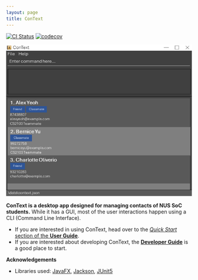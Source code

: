 ```yaml
---
layout: page
title: ConText
---
```


[![CI Status](https://github.com/AY2324S1-CS2103-W14-3/tp/workflows/Java%20CI/badge.svg)](https://github.com/AY2324S1-CS2103-W14-3/tp/actions)
[![codecov](https://codecov.io/gh/AY2324S1-CS2103-W14-3/tp/graph/badge.svg?token=KT7MNHKALX)](https://codecov.io/gh/AY2324S1-CS2103-W14-3/tp)

![Ui](images/Ui.png)

**ConText is a desktop app designed for managing contacts of NUS SoC students.**
While it has a GUI, most of the user interactions happen using a CLI (Command Line Interface).

* If you are interested in using ConText, head over to the [_Quick Start_ section of the **User Guide**](UserGuide.html#quick-start).
* If you are interested about developing ConText, the [**Developer Guide**](DeveloperGuide.html) is a good place to start.


**Acknowledgements**

* Libraries used: [JavaFX](https://openjfx.io/), [Jackson](https://github.com/FasterXML/jackson), [JUnit5](https://github.com/junit-team/junit5)
